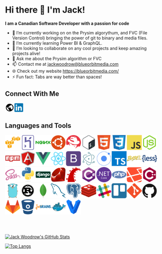 # Hi there 👋 I'm Jack!

**I am a Canadian Software Developer with a passion for code**

- 🔭 I’m currently working on on the Prysim algorythum, and FVC (File Version Control) bringing the power of git to binary and media files.
- 🌱 I’m currently learning Power BI & GraphQL.
- 👯 I’m looking to collaborate on any cool projects and keep amazing projects alive!
- 💬 Ask me about the Prysim algorithm or FVC
- 📫 Contact me at <a href = "mailto: jackwoodrow@blueorbitmedia.com">jackwoodrow@blueorbitmedia.com</a>
- 🌐 Check out my website <a href = "https://blueorbitmedia.com/">https://blueorbitmedia.com/</a>
- ⚡ Fun fact: Tabs are way better than spaces!

## Connect With Me
[<img align="left" src="https://raw.githubusercontent.com/jwoodrow99/jwoodrow99/main/devicon/earth/earth.svg" alt="Linked In" width="30">](https://jackwoodrow.com)

[<img src="https://raw.githubusercontent.com/jwoodrow99/jwoodrow99/main/devicon/linkedin/linkedin-original.svg" alt="Linked In" width="30">](https://www.linkedin.com/in/jack-woodrow-6a5b87178)

## Languages and Tools

<img src="https://raw.githubusercontent.com/jwoodrow99/jwoodrow99/main/devicon/amazonwebservices/amazonwebservices-original.svg" alt="AWS" width="50"><img src="https://raw.githubusercontent.com/jwoodrow99/jwoodrow99/main/devicon/heroku/heroku-original.svg" alt="Heroku" width="50"><img src="https://raw.githubusercontent.com/jwoodrow99/jwoodrow99/main/devicon/nginx/nginx-original.svg" alt="Nginx" width="50"><img src="https://raw.githubusercontent.com/jwoodrow99/jwoodrow99/main/devicon/ubuntu/ubuntu-plain.svg" alt="Ubuntu" width="50"><img src="https://raw.githubusercontent.com/jwoodrow99/jwoodrow99/main/devicon/redhat/redhat-plain.svg" alt="RedHat" width="50"><img src="https://raw.githubusercontent.com/jwoodrow99/jwoodrow99/main/devicon/bash/bash-original.svg" alt="Bash" width="50"><img src="https://raw.githubusercontent.com/jwoodrow99/jwoodrow99/main/devicon/html5/html5-original.svg" alt="HTML 5" width="50"><img src="https://raw.githubusercontent.com/jwoodrow99/jwoodrow99/main/devicon/css3/css3-original.svg" alt="CSS3" width="50"><img src="https://raw.githubusercontent.com/jwoodrow99/jwoodrow99/main/devicon/javascript/javascript-original.svg" alt="JavaScript" width="50"><img src="https://raw.githubusercontent.com/jwoodrow99/jwoodrow99/main/devicon/nodejs/nodejs-original.svg" alt="NodeJS" width="50"><img src="https://raw.githubusercontent.com/jwoodrow99/jwoodrow99/main/devicon/npm/npm-original-wordmark.svg" alt="NPM" width="50"><img src="https://raw.githubusercontent.com/jwoodrow99/jwoodrow99/main/devicon/angularjs/angularjs-original.svg" alt="Angular" width="50"><img src="https://raw.githubusercontent.com/jwoodrow99/jwoodrow99/main/devicon/vuejs/vuejs-original.svg" alt="VueJS" width="50"><img src="https://raw.githubusercontent.com/jwoodrow99/jwoodrow99/main/devicon/react/react-original.svg" alt="React" width="50"><img src="https://raw.githubusercontent.com/jwoodrow99/jwoodrow99/main/devicon/bootstrap/bootstrap-plain.svg" alt="Bootstrap" width="50"><img src="https://raw.githubusercontent.com/jwoodrow99/jwoodrow99/main/devicon/electron/electron-original.svg" alt="Electron" width="50"><img src="https://raw.githubusercontent.com/jwoodrow99/jwoodrow99/main/devicon/ionic/ionic-original.svg" alt="ionic" width="50"><img src="https://raw.githubusercontent.com/jwoodrow99/jwoodrow99/main/devicon/typescript/typescript-original.svg" alt="TypeScript" width="50"><img src="https://raw.githubusercontent.com/jwoodrow99/jwoodrow99/main/devicon/babel/babel-original.svg" alt="Babel" width="50"><img src="https://raw.githubusercontent.com/jwoodrow99/jwoodrow99/main/devicon/less/less-plain-wordmark.svg" alt="Less" width="50"><img src="https://raw.githubusercontent.com/jwoodrow99/jwoodrow99/main/devicon/sass/sass-original.svg" alt="SASS" width="50"><img src="https://raw.githubusercontent.com/jwoodrow99/jwoodrow99/main/devicon/python/python-original.svg" alt="Python" width="50"><img src="https://raw.githubusercontent.com/jwoodrow99/jwoodrow99/main/devicon/django/django-original.svg" alt="Django" width="50"><img src="https://raw.githubusercontent.com/jwoodrow99/jwoodrow99/main/devicon/ruby/ruby-original.svg" alt="Ruby" width="50"><img src="https://raw.githubusercontent.com/jwoodrow99/jwoodrow99/main/devicon/rails/rails-plain.svg" alt="Rails" width="50"><img src="https://raw.githubusercontent.com/jwoodrow99/jwoodrow99/main/devicon/csharp/csharp-original.svg" alt="C#" width="50"><img src="https://raw.githubusercontent.com/jwoodrow99/jwoodrow99/main/devicon/dotnetcore/dotnetcore-original.svg" alt="NET" width="50"><img src="https://raw.githubusercontent.com/jwoodrow99/jwoodrow99/main/devicon/php/php-plain.svg" alt="PHP" width="50"><img src="https://raw.githubusercontent.com/jwoodrow99/jwoodrow99/main/devicon/laravel/laravel-plain.svg" alt="Laravel" width="50"><img src="https://raw.githubusercontent.com/jwoodrow99/jwoodrow99/main/devicon/cplusplus/cplusplus-plain.svg" alt="C Plus Plus" width="50"><img src="https://raw.githubusercontent.com/jwoodrow99/jwoodrow99/main/devicon/go/go-original.svg" alt="Go" width="50"><img src="https://raw.githubusercontent.com/jwoodrow99/jwoodrow99/main/devicon/rust/rust-plain.svg" alt="Rust" width="50"><img src="https://raw.githubusercontent.com/jwoodrow99/jwoodrow99/main/devicon/mongodb/mongodb-original.svg" alt="MongoDB" width="50"><img src="https://raw.githubusercontent.com/jwoodrow99/jwoodrow99/main/devicon/mysql/mysql-original.svg" alt="MySQL" width="50"><img src="https://raw.githubusercontent.com/jwoodrow99/jwoodrow99/main/devicon/postgresql/postgresql-plain.svg" alt="PostgreSQL" width="50"><img src="https://raw.githubusercontent.com/jwoodrow99/jwoodrow99/main/devicon/redis/redis-original.svg" alt="Redis" width="50"><img src="https://raw.githubusercontent.com/jwoodrow99/jwoodrow99/main/devicon/slack/slack-original.svg" alt="Slack" width="50"><img src="https://raw.githubusercontent.com/jwoodrow99/jwoodrow99/main/devicon/trello/trello-plain.svg" alt="Trello" width="50"><img src="https://raw.githubusercontent.com/jwoodrow99/jwoodrow99/main/devicon/git/git-original.svg" alt="GIT" width="50"><img src="https://raw.githubusercontent.com/jwoodrow99/jwoodrow99/main/devicon/github/github-original.svg" alt="GitHub" width="50"><img src="https://raw.githubusercontent.com/jwoodrow99/jwoodrow99/main/devicon/gitlab/gitlab-original.svg" alt="GitLab" width="50"><img src="https://raw.githubusercontent.com/jwoodrow99/jwoodrow99/main/devicon/bitbucket/bitbucket-original.svg" alt="BitBucket" width="50"><img src="https://raw.githubusercontent.com/jwoodrow99/jwoodrow99/main/devicon/jetbrains/jetbrains-original.svg" alt="JetBrains" width="50"><img src="https://raw.githubusercontent.com/jwoodrow99/jwoodrow99/main/devicon/docker/docker-original.svg" alt="Docker" width="50"><img src="https://raw.githubusercontent.com/jwoodrow99/jwoodrow99/main/devicon/vagrant/vagrant-original.svg" alt="Vagrant" width="50">

<br><br>

[![Jack Woodrow's GitHub Stats](https://github-readme-stats.vercel.app/api?username=jwoodrow99&hide_border=true&show_icons=true)](https://github.com/jwoodrow99)

[![Top Langs](https://github-readme-stats.vercel.app/api/top-langs/?username=jwoodrow99&hide_border=true)](https://github.com/jwoodrow99?tab=repositories)

